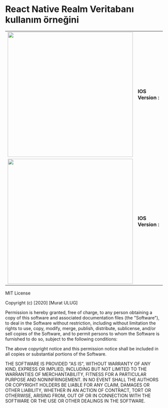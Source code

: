 
# React Native Realm Veritabanı kullanım örneğini 



|   |   |
|---|---|
| <img src="https://github.com/muratti32/Realm-Example/blob/master/img/ios.gif" width="400" />  | **IOS Version :** <br>  |
| <img src="https://github.com/muratti32/Realm-Example/blob/master/img/android.gif" width="400" />  | **IOS Version :** <br>  |


MIT License

Copyright (c) [2020] [Murat ULUG]

Permission is hereby granted, free of charge, to any person obtaining a copy
of this software and associated documentation files (the "Software"), to deal
in the Software without restriction, including without limitation the rights
to use, copy, modify, merge, publish, distribute, sublicense, and/or sell
copies of the Software, and to permit persons to whom the Software is
furnished to do so, subject to the following conditions:

The above copyright notice and this permission notice shall be included in all
copies or substantial portions of the Software.

THE SOFTWARE IS PROVIDED "AS IS", WITHOUT WARRANTY OF ANY KIND, EXPRESS OR
IMPLIED, INCLUDING BUT NOT LIMITED TO THE WARRANTIES OF MERCHANTABILITY,
FITNESS FOR A PARTICULAR PURPOSE AND NONINFRINGEMENT. IN NO EVENT SHALL THE
AUTHORS OR COPYRIGHT HOLDERS BE LIABLE FOR ANY CLAIM, DAMAGES OR OTHER
LIABILITY, WHETHER IN AN ACTION OF CONTRACT, TORT OR OTHERWISE, ARISING FROM,
OUT OF OR IN CONNECTION WITH THE SOFTWARE OR THE USE OR OTHER DEALINGS IN THE
SOFTWARE.